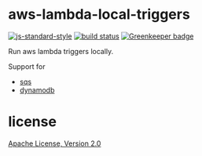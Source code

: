 # aws-lambda-local-triggers

[![js-standard-style](https://img.shields.io/badge/code_style-standard-brightgreen.svg)](https://github.com/feross/standard)
[![build status](https://api.travis-ci.org/JamesKyburz/aws-lambda-local-sqs-trigger.svg)](https://travis-ci.org/JamesKyburz/aws-lambda-local-triggers)
[![Greenkeeper badge](https://badges.greenkeeper.io/JamesKyburz/aws-lambda-local-triggers.svg)](https://greenkeeper.io/)

Run aws lambda triggers locally.

Support for

* [sqs](packages/sqs)
* [dynamodb](packages/dynamodb)

# license

[Apache License, Version 2.0](LICENSE)
